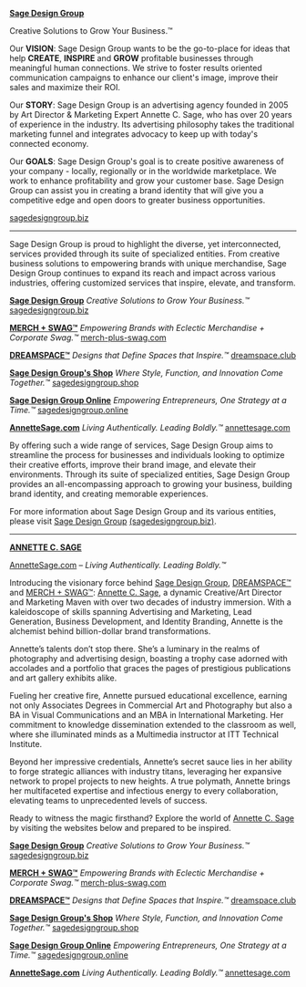 **[Sage Design Group](https://sagedesigngroup.biz/)**

Creative Solutions to Grow Your Business.™

Our **VISION**: Sage Design Group wants to be the go-to-place for ideas that help **CREATE**, **INSPIRE** and **GROW** profitable businesses through meaningful human connections. We strive to foster results oriented communication campaigns to enhance our client's image, improve their sales and maximize their ROI.

Our **STORY**: Sage Design Group is an advertising agency founded in 2005 by Art Director & Marketing Expert Annette C. Sage, who has over 20 years of experience in the industry. Its advertising philosophy takes the traditional marketing funnel and integrates advocacy to keep up with today's connected economy.

Our **GOALS**: Sage Design Group's goal is to create positive awareness of your company - locally, regionally or in the worldwide marketplace. We work to enhance profitability and grow your customer base. Sage Design Group can assist you in creating a brand identity that will give you a competitive edge and open doors to greater business opportunities.

[sagedesigngroup.biz](https://sagedesigngroup.biz/)

- - - - - - - - - - - - - - - - - - - - - - - - - - - - - - - - - - - - - - - - - - - -

Sage Design Group is proud to highlight the diverse, yet interconnected, services provided through its suite of specialized entities. From creative business solutions to empowering brands with unique merchandise, Sage Design Group continues to expand its reach and impact across various industries, offering customized services that inspire, elevate, and transform.

**[Sage Design Group](https://sagedesigngroup.biz/)** 
_Creative Solutions to Grow Your Business.™_
[sagedesigngroup.biz](https://sagedesigngroup.biz/)

**[MERCH + SWAG™](https://merch-plus-swag.com/)** 
_Empowering Brands with Eclectic Merchandise + Corporate Swag.™_
[merch-plus-swag.com](https://merch-plus-swag.com/)

**[DREAMSPACE™](https://dreamspace.club/)**
_Designs that Define Spaces that Inspire.™_
[dreamspace.club](https://dreamspace.club/)

**[Sage Design Group's Shop](https://sagedesigngroup.shop/)** 
_Where Style, Function, and Innovation Come Together.™_
[sagedesigngroup.shop](https://sagedesigngroup.shop/)

**[Sage Design Group Online](https://sagedesigngroup.online/)** 
_Empowering Entrepreneurs, One Strategy at a Time.™_
[sagedesigngroup.online](https://sagedesigngroup.online/)

**[AnnetteSage.com](https://annettesage.com/)** 
_Living Authentically. Leading Boldly.™_
[annettesage.com](https://annettesage.com/)

By offering such a wide range of services, Sage Design Group aims to streamline the process for businesses and individuals looking to optimize their creative efforts, improve their brand image, and elevate their environments. Through its suite of specialized entities, Sage Design Group provides an all-encompassing approach to growing your business, building brand identity, and creating memorable experiences.

For more information about Sage Design Group and its various entities, please visit [Sage Design Group](https://sagedesigngroup.biz/) [(sagedesigngroup.biz)](https://sagedesigngroup.biz/).

- - - - - - - - - - - - - - - - - - - - - - - - - - - - - - - - - - - - - - - - - - - -

**[ANNETTE C. SAGE](https://annettesage.com/)**

[AnnetteSage.com](https://annettesage.com/) – _Living Authentically. Leading Boldly.™_

Introducing the visionary force behind [Sage Design Group](https://sagedesigngroup.biz/), [DREAMSPACE™](https://dreamspace.club/) and [MERCH + SWAG™](https://merch-plus-swag.com/): [Annette C. Sage](https://annettesage.com/), a dynamic Creative/Art Director and Marketing Maven with over two decades of industry immersion. With a kaleidoscope of skills spanning Advertising and Marketing, Lead Generation, Business Development, and Identity Branding, Annette is the alchemist behind billion-dollar brand transformations.

Annette’s talents don’t stop there. She’s a luminary in the realms of photography and advertising design, boasting a trophy case adorned with accolades and a portfolio that graces the pages of prestigious publications and art gallery exhibits alike.

Fueling her creative fire, Annette pursued educational excellence, earning not only Associates Degrees in Commercial Art and Photography but also a BA in Visual Communications and an MBA in International Marketing. Her commitment to knowledge dissemination extended to the classroom as well, where she illuminated minds as a Multimedia instructor at ITT Technical Institute.

Beyond her impressive credentials, Annette’s secret sauce lies in her ability to forge strategic alliances with industry titans, leveraging her expansive network to propel projects to new heights. A true polymath, Annette brings her multifaceted expertise and infectious energy to every collaboration, elevating teams to unprecedented levels of success.

Ready to witness the magic firsthand? Explore the world of [Annette C. Sage](https://annettesage.com) by visiting the websites below and prepared to be inspired.

**[Sage Design Group](https://sagedesigngroup.biz/)** 
_Creative Solutions to Grow Your Business.™_
[sagedesigngroup.biz](https://sagedesigngroup.biz/)

**[MERCH + SWAG™](https://merch-plus-swag.com/)** 
_Empowering Brands with Eclectic Merchandise + Corporate Swag.™_
[merch-plus-swag.com](https://merch-plus-swag.com/)

**[DREAMSPACE™](https://dreamspace.club/)**
_Designs that Define Spaces that Inspire.™_
[dreamspace.club](https://dreamspace.club/)

**[Sage Design Group's Shop](https://sagedesigngroup.shop/)** 
_Where Style, Function, and Innovation Come Together.™_
[sagedesigngroup.shop](https://sagedesigngroup.shop/)

**[Sage Design Group Online](https://sagedesigngroup.online/)** 
_Empowering Entrepreneurs, One Strategy at a Time.™_
[sagedesigngroup.online](https://sagedesigngroup.online/)

**[AnnetteSage.com](https://annettesage.com/)** 
_Living Authentically. Leading Boldly.™_
[annettesage.com](https://annettesage.com/)
